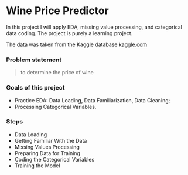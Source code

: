 # Wine Price Predictor    


In this project I will apply EDA, missing value processing, and categorical data coding. The project is purely a learning project.    


The data was taken from the Kaggle database [kaggle.com](https://www.kaggle.com/)  

### Problem statement  

> to determine the price of wine   
    
### Goals of this project   

* Practice EDA: Data Loading, Data Familiarization, Data Cleaning;   
* Processing Categorical Variables.    

### Steps   

* Data Loading   
* Getting Familiar With the Data    
* Missing Values Processing      
* Preparing Data for Training    
* Coding the Categorical Variables   
* Training the Model  
